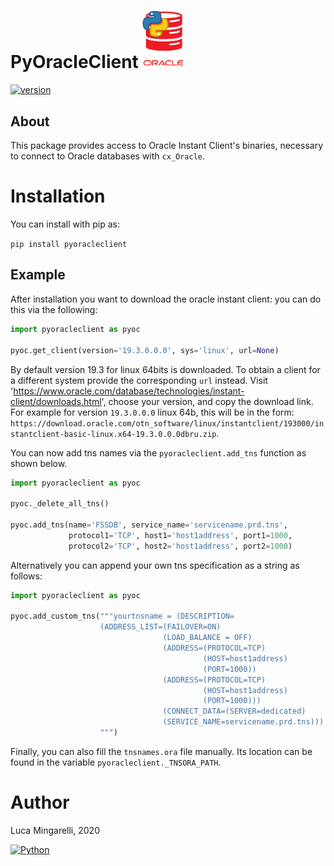 # PyOracleClient <img src="https://github.com/LucaMingarelli/PyOracleClient/raw/master/pyoracleclient/res/icon.png" width=" 70"/>



[![version](https://img.shields.io/badge/version-0.0.16-success.svg)](#)

## About

This package provides access to Oracle Instant Client's binaries, 
necessary to connect to Oracle databases with `cx_Oracle`.

# Installation
You can install with pip as:

`pip install pyoracleclient`

## Example


After installation you want to download the oracle instant client: you can do this via the following:
```python
import pyoracleclient as pyoc

pyoc.get_client(version='19.3.0.0.0', sys='linux', url=None)
```

By default version 19.3 for linux 64bits is downloaded. 
To obtain a client for a different system provide the corresponding `url` instead.
Visit 'https://www.oracle.com/database/technologies/instant-client/downloads.html',
choose your version, and copy the download link. 
For example for version `19.3.0.0.0` linux 64b, this will be in the form:
`https://download.oracle.com/otn_software/linux/instantclient/193000/instantclient-basic-linux.x64-19.3.0.0.0dbru.zip`.

You can now add tns names via the `pyoracleclient.add_tns` function as shown below.
```python
import pyoracleclient as pyoc

pyoc._delete_all_tns()

pyoc.add_tns(name='FSSDB', service_name='servicename.prd.tns',
             protocol1='TCP', host1='host1address', port1=1000,
             protocol2='TCP', host2='host1address', port2=1000)
```
Alternatively you can append your own tns specification as a string as follows:
```python
import pyoracleclient as pyoc

pyoc.add_custom_tns("""yourtnsname = (DESCRIPTION=
                    (ADDRESS_LIST=(FAILOVER=ON)
                                  (LOAD_BALANCE = OFF)
                                  (ADDRESS=(PROTOCOL=TCP)
                                           (HOST=host1address)
                                           (PORT=1000))
                                  (ADDRESS=(PROTOCOL=TCP)
                                           (HOST=host1address)
                                           (PORT=1000)))
                                  (CONNECT_DATA=(SERVER=dedicated)
                                  (SERVICE_NAME=servicename.prd.tns)))
                    """)
```


Finally, you can also fill the `tnsnames.ora` file manually. 
Its location can be found in the variable `pyoracleclient._TNSORA_PATH`.

# Author
Luca Mingarelli, 2020

[![Python](https://img.shields.io/static/v1?label=made%20with&message=Python&color=blue&style=for-the-badge&logo=Python&logoColor=white)](#)

